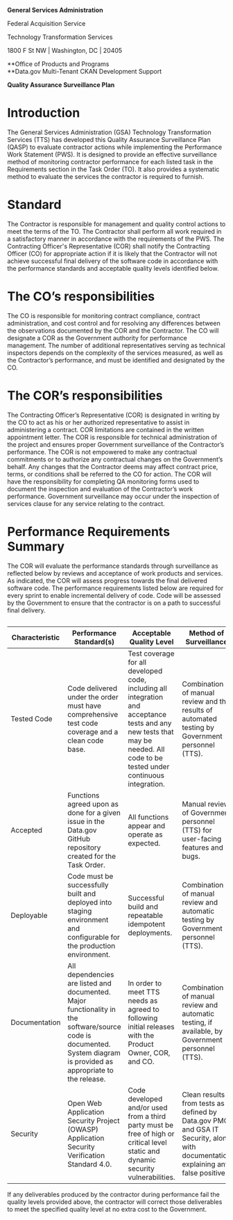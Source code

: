 **General Services Administration**

Federal Acquisition Service

Technology Transformation Services

1800 F St NW | Washington, DC | 20405

**Office of Products and Programs  
**Data.gov Multi-Tenant CKAN Development Support

**Quality Assurance Surveillance Plan**

# **Introduction**

The General Services Administration (GSA) Technology Transformation
Services (TTS) has developed this Quality Assurance Surveillance Plan
(QASP) to evaluate contractor actions while implementing the Performance
Work Statement (PWS). It is designed to provide an effective
surveillance method of monitoring contractor performance for each listed
task in the Requirements section in the Task Order (TO). It also
provides a systematic method to evaluate the services the contractor is
required to furnish.

# **Standard**

The Contractor is responsible for management and quality control actions
to meet the terms of the TO. The Contractor shall perform all work
required in a satisfactory manner in accordance with the requirements of
the PWS. The Contracting Officer's Representative (COR) shall notify the
Contracting Officer (CO) for appropriate action if it is likely that the
Contractor will not achieve successful final delivery of the software
code in accordance with the performance standards and acceptable quality
levels identified below.

# **The CO’s responsibilities**

The CO is responsible for monitoring contract compliance, contract
administration, and cost control and for resolving any differences
between the observations documented by the COR and the Contractor. The
CO will designate a COR as the Government authority for performance
management. The number of additional representatives serving as
technical inspectors depends on the complexity of the services measured,
as well as the Contractor’s performance, and must be identified and
designated by the CO.

# **The COR’s responsibilities**

The Contracting Officer’s Representative (COR) is designated in writing
by the CO to act as his or her authorized representative to assist in
administering a contract. COR limitations are contained in the written
appointment letter. The COR is responsible for technical administration
of the project and ensures proper Government surveillance of the
Contractor’s performance. The COR is not empowered to make any
contractual commitments or to authorize any contractual changes on the
Government’s behalf. Any changes that the Contractor deems may affect
contract price, terms, or conditions shall be referred to the CO for
action. The COR will have the responsibility for completing QA
monitoring forms used to document the inspection and evaluation of the
Contractor’s work performance. Government surveillance may occur under
the inspection of services clause for any service relating to the
contract.

# **Performance Requirements Summary**

The COR will evaluate the performance standards through surveillance as
reflected below by reviews and acceptance of work products and services.
As indicated, the COR will assess progress towards the final delivered
software code. The performance requirements listed below are required
for every sprint to enable incremental delivery of code. Code will be
assessed by the Government to ensure that the contractor is on a path to
successful final
delivery.

##

| **Characteristic** | **Performance Standard(s)**                                                                                                                                          | **Acceptable Quality Level**                                                                                                                                                   | **Method of Surveillance**                                                                                                        |
| ------------------ | -------------------------------------------------------------------------------------------------------------------------------------------------------------------- | ------------------------------------------------------------------------------------------------------------------------------------------------------------------------------ | --------------------------------------------------------------------------------------------------------------------------------- |
| Tested Code        | Code delivered under the order must have comprehensive test code coverage and a clean code base.                                                                     | Test coverage for all developed code, including all integration and acceptance tests and any new tests that may be needed. All code to be tested under continuous integration. | Combination of manual review and the results of automated testing by Government personnel (TTS).                                  |
| Accepted           | Functions agreed upon as done for a given issue in the Data.gov GitHub repository created for the Task Order.                                                        | All functions appear and operate as expected.                                                                                                                                  | Manual review of Government personnel (TTS) for user-facing features and bugs.                                                    |
| Deployable         | Code must be successfully built and deployed into staging environment and configurable for the production environment.                                               | Successful build and repeatable idempotent deployments.                                                                                                                        | Combination of manual review and automatic testing by Government personnel (TTS).                                                 |
| Documentation      | All dependencies are listed and documented. Major functionality in the software/source code is documented. System diagram is provided as appropriate to the release. | In order to meet TTS needs as agreed to following initial releases with the Product Owner, COR, and CO.                                                                        | Combination of manual review and automatic testing, if available, by Government personnel (TTS).                                  |
| Security           | Open Web Application Security Project (OWASP) Application Security Verification Standard 4.0.                                                                        | Code developed and/or used from a third party must be free of high or critical level static and dynamic security vulnerabilities.                                              | Clean results from tests as defined by Data.gov PMO and GSA IT Security, along with documentation explaining any false positives. |

If any deliverables produced by the contractor during performance fail
the quality levels provided above, the contractor will correct those
deliverables to meet the specified quality level at no extra cost to the
Government.
